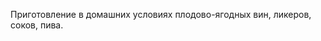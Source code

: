 <!--2024-03-03 21:43:52-->
Приготовление в домашних условиях плодово-ягодных вин, ликеров, соков, пива.